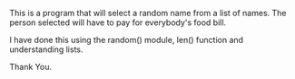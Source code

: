 This is a program that will select a random name from a list of names. The person selected will have to pay for everybody's food bill.

I have done this using the random() module, len() function and understanding lists.

Thank You.
